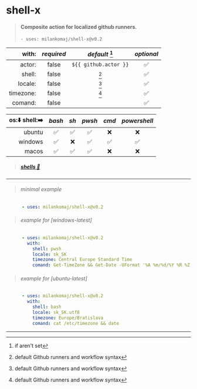 # shell-x
> #### Composite action for localized github runners.
> ``` - uses: milankomaj/shell-x@v0.2 ```

**with:** | *required*  | *default* [^1] | *optional*
---: | :---: | :---: | :---:
actor:       | false  | `${{ github.actor }}` | ✅
shell:       | false  | [^note] | ✅
locale:      | false  | [^note] | ✅
timezone:    | false  | [^note] | ✅
comand:      | false  |         | ✅


os:⬇️ shell:➡️ | *bash*  | *sh*  | *pwsh*  | *cmd*  | *powershell*
---: | :---: | :---: | :---: | :---: | :---:
ubuntu | ✅ | ✅ | ✅ | ❌ | ❌
windows| ✅ | ❌ | ✅ | ✅ | ✅
macos  | ✅ | ✅ | ✅ | ❌ | ❌

> ##### [shells :link:](https://docs.github.com/en/enterprise-cloud@latest/actions/using-workflows/workflow-syntax-for-github-actions#jobsjob_idstepsshell)

---

> ###### minimal example
```YAML
      - uses: milankomaj/shell-x@v0.2
```

> ###### example for [windows-latest]
```YAML
      - uses: milankomaj/shell-x@v0.2
        with:
          shell: pwsh
          locale: sk_SK
          timezone: Central Europe Standard Time
          comand: Get-TimeZone && Get-Date -UFormat '%A %m/%d/%Y %R %Z'
```

> ###### example for [ubuntu-latest]
```YAML
      - uses: milankomaj/shell-x@v0.2
        with:
          shell: bash
          locale: sk_SK.utf8
          timezone: Europe/Bratislava
          comand: cat /etc/timezone && date
```
---

[^1]: if aren't set
[^note]: default Github runners and workflow syntax
